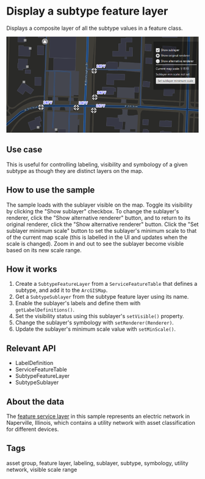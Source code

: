 # Display a subtype feature layer

Displays a composite layer of all the subtype values in a feature class.

![](DisplaySubtypeFeatureLayer.png)

## Use case

This is useful for controlling labeling, visibility and symbology of a given subtype as though they are distinct layers on the map.

## How to use the sample

The sample loads with the sublayer visible on the map. Toggle its visibility by clicking the "Show sublayer" checkbox. To change the sublayer's renderer, click the "Show alternative renderer" button, and to return to its original renderer, click the "Show alternative renderer" button. Click the "Set sublayer minimum scale" button to set the sublayer's minimum scale to that of the current map scale (this is labelled in the UI and updates when the scale is changed). Zoom in and out to see the sublayer become visible based on its new scale range.

## How it works
1. Create a `SubtypeFeatureLayer` from a `ServiceFeatureTable` that defines a subtype, and add it to the `ArcGISMap`.
2. Get a `SubtypeSublayer` from the subtype feature layer using its name.
3. Enable the sublayer's labels and define them with `getLabelDefinitions()`.
4. Set the visibility status using this sublayer's `setVisible()` property.
5. Change the sublayer's symbology with `setRenderer(Renderer)`.
6. Update the sublayer's minimum scale value with `setMinScale()`.

## Relevant API

* LabelDefinition
* ServiceFeatureTable
* SubtypeFeatureLayer
* SubtypeSublayer

## About the data

The [feature service layer](https://sampleserver7.arcgisonline.com/arcgis/rest/services/UtilityNetwork/NapervilleElectric/FeatureServer/100) in this sample represents an electric network in Naperville, Illinois, which contains a utility network with asset classification for different devices.

## Tags

asset group, feature layer, labeling, sublayer, subtype, symbology, utility network, visible scale range
